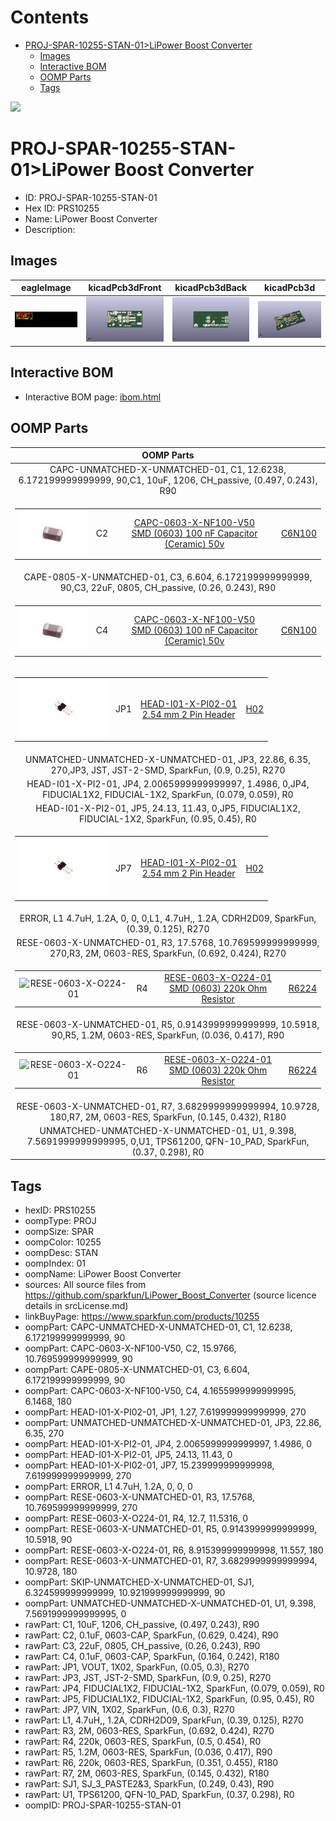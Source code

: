 



Contents
========

* [PROJ-SPAR-10255-STAN-01>LiPower Boost Converter](#proj-spar-10255-stan-01lipower-boost-converter)
	* [Images](#images)
	* [Interactive BOM](#interactive-bom)
	* [OOMP Parts](#oomp-parts)
	* [Tags](#tags)
  
![][im]
# PROJ-SPAR-10255-STAN-01>LiPower Boost Converter

- ID: PROJ-SPAR-10255-STAN-01
- Hex ID: PRS10255
- Name: LiPower Boost Converter
- Description: 

## Images
  
  

|eagleImage|kicadPcb3dFront|kicadPcb3dBack|kicadPcb3d|
| :---: | :---: | :---: | :---: |
|[![eagleImage](eagleImage_140.png)](eagleImage_600.png)|[![kicadPcb3dFront](kicadPcb3dFront_140.png)](kicadPcb3dFront_600.png)|[![kicadPcb3dBack](kicadPcb3dBack_140.png)](kicadPcb3dBack_600.png)|[![kicadPcb3d](kicadPcb3d_140.png)](kicadPcb3d_600.png)|

## Interactive BOM

- Interactive BOM page: [ibom.html](kicad/bom/ibom.html)

## OOMP Parts
  

|OOMP Parts|
| :---: |
|CAPC-UNMATCHED-X-UNMATCHED-01, C1, 12.6238, 6.172199999999999, 90,C1, 10uF, 1206, CH_passive, (0.497, 0.243), R90|
|<table><tr><td>![CAPC-0603-X-NF100-V50](https://raw.githubusercontent.com/oomlout/oomlout_OOMP_parts/main/CAPC-0603-X-NF100-V50/image_140.jpg)</td><td> C2</td><td>[CAPC-0603-X-NF100-V50<br>SMD (0603) 100 nF Capacitor (Ceramic) 50v](https://github.com/oomlout/oomlout_OOMP_parts/tree/main/CAPC-0603-X-NF100-V50/)</td><td>[C6N100](https://github.com/oomlout/oomlout_OOMP_parts/tree/main/CAPC-0603-X-NF100-V50/)</td></tr></table>|
|CAPE-0805-X-UNMATCHED-01, C3, 6.604, 6.172199999999999, 90,C3, 22uF, 0805, CH_passive, (0.26, 0.243), R90|
|<table><tr><td>![CAPC-0603-X-NF100-V50](https://raw.githubusercontent.com/oomlout/oomlout_OOMP_parts/main/CAPC-0603-X-NF100-V50/image_140.jpg)</td><td> C4</td><td>[CAPC-0603-X-NF100-V50<br>SMD (0603) 100 nF Capacitor (Ceramic) 50v](https://github.com/oomlout/oomlout_OOMP_parts/tree/main/CAPC-0603-X-NF100-V50/)</td><td>[C6N100](https://github.com/oomlout/oomlout_OOMP_parts/tree/main/CAPC-0603-X-NF100-V50/)</td></tr></table>|
|<table><tr><td>![HEAD-I01-X-PI02-01](https://raw.githubusercontent.com/oomlout/oomlout_OOMP_parts/main/HEAD-I01-X-PI02-01/image_140.jpg)</td><td> JP1</td><td>[HEAD-I01-X-PI02-01<br>2.54 mm 2 Pin Header](https://github.com/oomlout/oomlout_OOMP_parts/tree/main/HEAD-I01-X-PI02-01/)</td><td>[H02](https://github.com/oomlout/oomlout_OOMP_parts/tree/main/HEAD-I01-X-PI02-01/)</td></tr></table>|
|UNMATCHED-UNMATCHED-X-UNMATCHED-01, JP3, 22.86, 6.35, 270,JP3, JST, JST-2-SMD, SparkFun, (0.9, 0.25), R270|
|HEAD-I01-X-PI2-01, JP4, 2.0065999999999997, 1.4986, 0,JP4, FIDUCIAL1X2, FIDUCIAL-1X2, SparkFun, (0.079, 0.059), R0|
|HEAD-I01-X-PI2-01, JP5, 24.13, 11.43, 0,JP5, FIDUCIAL1X2, FIDUCIAL-1X2, SparkFun, (0.95, 0.45), R0|
|<table><tr><td>![HEAD-I01-X-PI02-01](https://raw.githubusercontent.com/oomlout/oomlout_OOMP_parts/main/HEAD-I01-X-PI02-01/image_140.jpg)</td><td> JP7</td><td>[HEAD-I01-X-PI02-01<br>2.54 mm 2 Pin Header](https://github.com/oomlout/oomlout_OOMP_parts/tree/main/HEAD-I01-X-PI02-01/)</td><td>[H02](https://github.com/oomlout/oomlout_OOMP_parts/tree/main/HEAD-I01-X-PI02-01/)</td></tr></table>|
|ERROR, L1 4.7uH, 1.2A, 0, 0, 0,L1, 4.7uH,, 1.2A, CDRH2D09, SparkFun, (0.39, 0.125), R270|
|RESE-0603-X-UNMATCHED-01, R3, 17.5768, 10.769599999999999, 270,R3, 2M, 0603-RES, SparkFun, (0.692, 0.424), R270|
|<table><tr><td>![RESE-0603-X-O224-01](https://raw.githubusercontent.com/oomlout/oomlout_OOMP_parts/main/RESE-0603-X-O224-01/image_140.jpg)</td><td> R4</td><td>[RESE-0603-X-O224-01<br>SMD (0603) 220k Ohm Resistor](https://github.com/oomlout/oomlout_OOMP_parts/tree/main/RESE-0603-X-O224-01/)</td><td>[R6224](https://github.com/oomlout/oomlout_OOMP_parts/tree/main/RESE-0603-X-O224-01/)</td></tr></table>|
|RESE-0603-X-UNMATCHED-01, R5, 0.9143999999999999, 10.5918, 90,R5, 1.2M, 0603-RES, SparkFun, (0.036, 0.417), R90|
|<table><tr><td>![RESE-0603-X-O224-01](https://raw.githubusercontent.com/oomlout/oomlout_OOMP_parts/main/RESE-0603-X-O224-01/image_140.jpg)</td><td> R6</td><td>[RESE-0603-X-O224-01<br>SMD (0603) 220k Ohm Resistor](https://github.com/oomlout/oomlout_OOMP_parts/tree/main/RESE-0603-X-O224-01/)</td><td>[R6224](https://github.com/oomlout/oomlout_OOMP_parts/tree/main/RESE-0603-X-O224-01/)</td></tr></table>|
|RESE-0603-X-UNMATCHED-01, R7, 3.6829999999999994, 10.9728, 180,R7, 2M, 0603-RES, SparkFun, (0.145, 0.432), R180|
|UNMATCHED-UNMATCHED-X-UNMATCHED-01, U1, 9.398, 7.5691999999999995, 0,U1, TPS61200, QFN-10_PAD, SparkFun, (0.37, 0.298), R0|

## Tags

- hexID: PRS10255
- oompType: PROJ
- oompSize: SPAR
- oompColor: 10255
- oompDesc: STAN
- oompIndex: 01
- oompName: LiPower Boost Converter
- sources: All source files from https://github.com/sparkfun/LiPower_Boost_Converter (source licence details in srcLicense.md)
- linkBuyPage: https://www.sparkfun.com/products/10255
- oompPart: CAPC-UNMATCHED-X-UNMATCHED-01, C1, 12.6238, 6.172199999999999, 90
- oompPart: CAPC-0603-X-NF100-V50, C2, 15.9766, 10.769599999999999, 90
- oompPart: CAPE-0805-X-UNMATCHED-01, C3, 6.604, 6.172199999999999, 90
- oompPart: CAPC-0603-X-NF100-V50, C4, 4.1655999999999995, 6.1468, 180
- oompPart: HEAD-I01-X-PI02-01, JP1, 1.27, 7.619999999999999, 270
- oompPart: UNMATCHED-UNMATCHED-X-UNMATCHED-01, JP3, 22.86, 6.35, 270
- oompPart: HEAD-I01-X-PI2-01, JP4, 2.0065999999999997, 1.4986, 0
- oompPart: HEAD-I01-X-PI2-01, JP5, 24.13, 11.43, 0
- oompPart: HEAD-I01-X-PI02-01, JP7, 15.239999999999998, 7.619999999999999, 270
- oompPart: ERROR, L1 4.7uH, 1.2A, 0, 0, 0
- oompPart: RESE-0603-X-UNMATCHED-01, R3, 17.5768, 10.769599999999999, 270
- oompPart: RESE-0603-X-O224-01, R4, 12.7, 11.5316, 0
- oompPart: RESE-0603-X-UNMATCHED-01, R5, 0.9143999999999999, 10.5918, 90
- oompPart: RESE-0603-X-O224-01, R6, 8.915399999999998, 11.557, 180
- oompPart: RESE-0603-X-UNMATCHED-01, R7, 3.6829999999999994, 10.9728, 180
- oompPart: SKIP-UNMATCHED-X-UNMATCHED-01, SJ1, 6.324599999999999, 10.921999999999999, 90
- oompPart: UNMATCHED-UNMATCHED-X-UNMATCHED-01, U1, 9.398, 7.5691999999999995, 0
- rawPart: C1, 10uF, 1206, CH_passive, (0.497, 0.243), R90
- rawPart: C2, 0.1uF, 0603-CAP, SparkFun, (0.629, 0.424), R90
- rawPart: C3, 22uF, 0805, CH_passive, (0.26, 0.243), R90
- rawPart: C4, 0.1uF, 0603-CAP, SparkFun, (0.164, 0.242), R180
- rawPart: JP1, VOUT, 1X02, SparkFun, (0.05, 0.3), R270
- rawPart: JP3, JST, JST-2-SMD, SparkFun, (0.9, 0.25), R270
- rawPart: JP4, FIDUCIAL1X2, FIDUCIAL-1X2, SparkFun, (0.079, 0.059), R0
- rawPart: JP5, FIDUCIAL1X2, FIDUCIAL-1X2, SparkFun, (0.95, 0.45), R0
- rawPart: JP7, VIN, 1X02, SparkFun, (0.6, 0.3), R270
- rawPart: L1, 4.7uH,, 1.2A, CDRH2D09, SparkFun, (0.39, 0.125), R270
- rawPart: R3, 2M, 0603-RES, SparkFun, (0.692, 0.424), R270
- rawPart: R4, 220k, 0603-RES, SparkFun, (0.5, 0.454), R0
- rawPart: R5, 1.2M, 0603-RES, SparkFun, (0.036, 0.417), R90
- rawPart: R6, 220k, 0603-RES, SparkFun, (0.351, 0.455), R180
- rawPart: R7, 2M, 0603-RES, SparkFun, (0.145, 0.432), R180
- rawPart: SJ1, SJ_3_PASTE2&3, SparkFun, (0.249, 0.43), R90
- rawPart: U1, TPS61200, QFN-10_PAD, SparkFun, (0.37, 0.298), R0
- oompID: PROJ-SPAR-10255-STAN-01



[im]: kicadPcb3d_450.png
